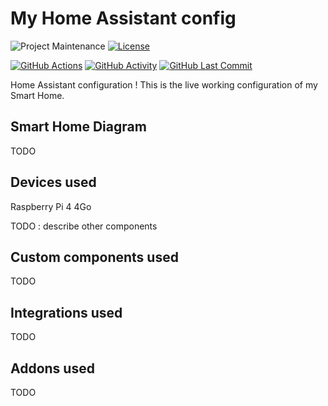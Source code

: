 # My Home Assistant config
![Project Maintenance][maintenance-shield]
[![License][license-shield]](LICENSE)

[![GitHub Actions][actions-shield]][actions]
[![GitHub Activity][commits-shield]][commits]
[![GitHub Last Commit][last-commit-shield]][commits]

Home Assistant configuration !
This is the live working configuration of my Smart Home. 

## Smart Home Diagram
TODO

## Devices used
Raspberry Pi 4 4Go

TODO : describe other components

## Custom components used
TODO

## Integrations used
TODO

## Addons used
TODO

[commits-shield]: https://img.shields.io/github/commit-activity/y/PysX/home-assistant-config.svg
[commits]: https://github.com/PysX/home-assistant-config/commits/master
[actions-shield]: https://github.com/PysX/home-assistant-config/workflows/Home%20Assistant%20CI/badge.svg
[actions]: https://github.com/PysX/home-assistant-config/actions
[home-assistant]: https://home-assistant.io
[license-shield]: https://img.shields.io/github/license/PysX/home-assistant-config.svg
[maintenance-shield]: https://img.shields.io/maintenance/yes/2023.svg
[last-commit-shield]: https://img.shields.io/github/last-commit/PysX/home-assistant-config.svg
